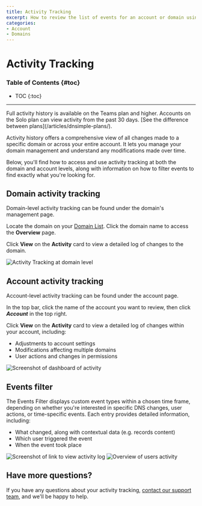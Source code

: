 ```yaml
---
title: Activity Tracking
excerpt: How to review the list of events for an account or domain using our audit log feature.
categories:
- Account
- Domains
---
```


# Activity Tracking

### Table of Contents {#toc}

* TOC
{:toc}

---

<info>
Full activity history is available on the Teams plan and higher. Accounts on the Solo plan can view activity from the past 30 days. [See the difference between plans](/articles/dnsimple-plans/).
</info>

Activity history offers a comprehensive view of all changes made to a specific domain or across your entire account. It lets you manage your domain management and understand any modifications made over time.

Below, you'll find how to access and use activity tracking at both the domain and account levels, along with information on how to filter events to find exactly what you're looking for.

## Domain activity tracking

Domain-level activity tracking can be found under the domain's management page.

Locate the domain on your [Domain List](/articles/domain-list/). Click the domain name to access the **Overview** page.

Click **View** on the **Activity** card to view a detailed log of changes to the domain.

![Activity Tracking at domain level](/files/activity-tracking-1.png)

## Account activity tracking

Account-level activity tracking can be found under the account page.

In the top bar, click the name of the account you want to review, then click **_Account_** in the top right.

Click **View** on the **Activity** card to view a detailed log of changes within your account, including:

- Adjustments to account settings
- Modifications affecting multiple domains
- User actions and changes in permissions

![Screenshot of dashboard of activity](/files/activity-tracking-dashboard.png)

## Events filter

The Events Filter displays custom event types within a chosen time frame, depending on whether you're interested in specific DNS changes, user actions, or time-specific events. Each entry provides detailed information, including:

- What changed, along with contextual data (e.g. records content)
- Which user triggered the event
- When the event took place

![Screenshot of link to view activity log](/files/view-activity-log.png)
![Overview of users activity](/files/user-activity-log.png)

## Have more questions?

If you have any questions about your activity tracking, [contact our support team](https://dnsimple.com/feedback), and we'll be happy to help.

